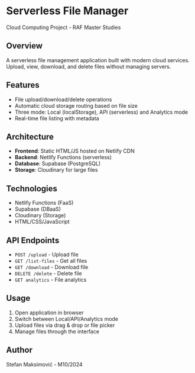 # Serverless File Manager

Cloud Computing Project - RAF Master Studies

## Overview

A serverless file management application built with modern cloud services. Upload, view, download, and delete files without managing servers.

## Features

- File upload/download/delete operations
- Automatic cloud storage routing based on file size
- Three mode: Local (localStorage), API (serverless) and Analytics mode
- Real-time file listing with metadata

## Architecture

- **Frontend**: Static HTML/JS hosted on Netlify CDN
- **Backend**: Netlify Functions (serverless)
- **Database**: Supabase (PostgreSQL)
- **Storage**: Cloudinary for large files

## Technologies

- Netlify Functions (FaaS)
- Supabase (DBaaS)
- Cloudinary (Storage)
- HTML/CSS/JavaScript

## API Endpoints

- `POST /upload` - Upload file
- `GET /list-files` - Get all files
- `GET /download` - Download file
- `DELETE /delete` - Delete file
- `GET analytics` - File analytics

## Usage

1. Open application in browser
2. Switch between Local/API/Analytics mode
3. Upload files via drag & drop or file picker
4. Manage files through the interface

## Author

Stefan Maksimović - M10/2024
